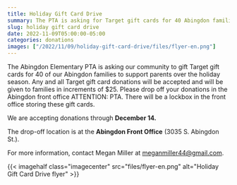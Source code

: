 ```yaml
--- 
title: Holiday Gift Card Drive
summary: The PTA is asking for Target gift cards for 40 Abingdon families for the holiday season.
slug: holiday gift card drive
date: 2022-11-09T05:00:00-05:00
categories: donations
images: ["/2022/11/09/holiday-gift-card-drive/files/flyer-en.png"]
---
```


The Abingdon Elementary PTA is asking our community to gift Target gift cards for 40 of our Abingdon families to support parents over the holiday season. Any and all Target gift card donations will be accepted and will be given to families in increments of $25. Please drop off your donations in the Abingdon front office ATTENTION: PTA. There will be a lockbox in the front office storing these gift cards.

We are accepting donations through **December 14.**  

The drop-off location is at the **Abingdon Front Office** (3035 S. Abingdon St.).

For more information, contact Megan Miller at meganmiller44@gmail.com.

{{< imagehalf class="imagecenter" src="files/flyer-en.png" alt="Holiday Gift Card Drive flyer" >}}